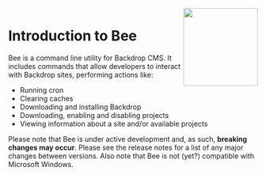 <img src="https://raw.githubusercontent.com/backdrop-contrib/bee/1.x-1.x/images/bee.png" align="right" width="150" height="157">

# Introduction to Bee

Bee is a command line utility for Backdrop CMS. It includes commands that allow
developers to interact with Backdrop sites, performing actions like:

- Running cron
- Clearing caches
- Downloading and installing Backdrop
- Downloading, enabling and disabling projects
- Viewing information about a site and/or available projects

Please note that Bee is under active development and, as such, **breaking
changes may occur**. Please see the release notes for a list of any major
changes between versions. Also note that Bee is not (yet?) compatible with
Microsoft Windows.